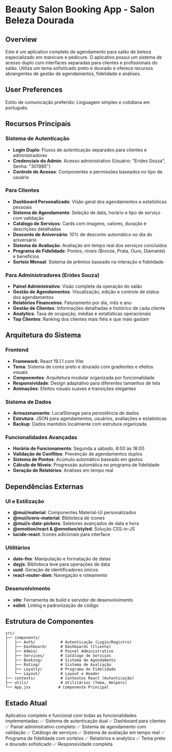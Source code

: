 # Beauty Salon Booking App - Salon Beleza Dourada

## Overview

Este é um aplicativo completo de agendamento para salão de beleza especializado em manicure e pedicure. O aplicativo possui um sistema de acesso duplo com interfaces separadas para clientes e profissionais do salão. Utiliza um tema sofisticado preto e dourado e oferece recursos abrangentes de gestão de agendamentos, fidelidade e análises.

## User Preferences

Estilo de comunicação preferido: Linguagem simples e cotidiana em português.

## Recursos Principais

### Sistema de Autenticação
- **Login Duplo**: Fluxos de autenticação separados para clientes e administradores
- **Credenciais do Admin**: Acesso administrativo (Usuário: "Erides Souza", Senha: "301985")  
- **Controle de Acesso**: Componentes e permissões baseados no tipo de usuário

### Para Clientes
- **Dashboard Personalizado**: Visão geral dos agendamentos e estatísticas pessoais
- **Sistema de Agendamento**: Seleção de data, horário e tipo de serviço com validação
- **Catálogo de Serviços**: Cards com imagens, valores, duração e descrições detalhadas
- **Desconto de Aniversário**: 10% de desconto automático no dia do aniversário
- **Sistema de Avaliação**: Avaliação em tempo real dos serviços concluídos
- **Programa de Fidelidade**: Pontos, níveis (Bronze, Prata, Ouro, Diamante) e benefícios
- **Sorteio Mensal**: Sistema de prêmios baseado na interação e fidelidade

### Para Administradores (Erides Souza)
- **Painel Administrativo**: Visão completa da operação do salão
- **Gestão de Agendamentos**: Visualização, edição e controle de status dos agendamentos
- **Relatórios Financeiros**: Faturamento por dia, mês e ano
- **Gestão de Clientes**: Informações detalhadas e histórico de cada cliente
- **Analytics**: Taxa de ocupação, médias e estatísticas operacionais
- **Top Clientes**: Ranking dos clientes mais fiéis e que mais gastam

## Arquitetura do Sistema

### Frontend
- **Framework**: React 19.1.1 com Vite
- **Tema**: Sistema de cores preto e dourado com gradientes e efeitos visuais
- **Componentes**: Arquitetura modular organizada por funcionalidade
- **Responsividade**: Design adaptativo para diferentes tamanhos de tela
- **Animações**: Efeitos visuais suaves e transições elegantes

### Sistema de Dados
- **Armazenamento**: LocalStorage para persistência de dados
- **Estrutura**: JSON para agendamentos, usuários, avaliações e estatísticas
- **Backup**: Dados mantidos localmente com estrutura organizada

### Funcionalidades Avançadas
- **Horário de Funcionamento**: Segunda a sábado, 8:00 às 18:00
- **Validação de Conflitos**: Prevenção de agendamentos duplos
- **Sistema de Pontos**: Acúmulo automático baseado em gastos
- **Cálculo de Níveis**: Progressão automática no programa de fidelidade
- **Geração de Relatórios**: Análises em tempo real

## Dependências Externas

### UI e Estilização
- **@mui/material**: Componentes Material-UI personalizados
- **@mui/icons-material**: Biblioteca de ícones
- **@mui/x-date-pickers**: Seletores avançados de data e hora
- **@emotion/react & @emotion/styled**: Solução CSS-in-JS
- **lucide-react**: Ícones adicionais para interface

### Utilitários
- **date-fns**: Manipulação e formatação de datas
- **dayjs**: Biblioteca leve para operações de data
- **uuid**: Geração de identificadores únicos
- **react-router-dom**: Navegação e roteamento

### Desenvolvimento
- **vite**: Ferramenta de build e servidor de desenvolvimento
- **eslint**: Linting e padronização de código

## Estrutura de Componentes

```
src/
├── components/
│   ├── Auth/           # Autenticação (Login/Registro)
│   ├── Dashboard/      # Dashboards (Cliente)
│   ├── Admin/          # Painel Administrativo
│   ├── Services/       # Catálogo de Serviços
│   ├── Booking/        # Sistema de Agendamento
│   ├── Rating/         # Sistema de Avaliação
│   ├── Loyalty/        # Programa de Fidelidade
│   └── Layout/         # Layout e Header
├── contexts/           # Contextos React (Autenticação)
├── utils/              # Utilitários (Tema, Helpers)
└── App.jsx            # Componente Principal
```

## Estado Atual

Aplicativo completo e funcional com todas as funcionalidades implementadas:
✅ Sistema de autenticação dual
✅ Dashboard para clientes  
✅ Painel administrativo completo
✅ Sistema de agendamento com validação
✅ Catálogo de serviços
✅ Sistema de avaliação em tempo real
✅ Programa de fidelidade com sorteios
✅ Relatórios e analytics
✅ Tema preto e dourado sofisticado
✅ Responsividade completa